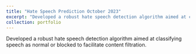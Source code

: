 ```yaml
---
title: "Hate Speech Prediction October 2023"
excerpt: "Developed a robust hate speech detection algorithm aimed at classifying speech as normal or blocked to facilitate content filtration. <br/><img src='/images/500x300.png'>"
collection: portfolio
---
```


Developed a robust hate speech detection algorithm aimed at classifying speech as normal or blocked to facilitate content filtration.

**Technical stack Used in the Project** - <img src="https://cdn.jsdelivr.net/gh/devicons/devicon/icons/python/python-original.svg" width ="16" height="100%"/>  <img src="https://avatars.githubusercontent.com/u/58386951?s=200&v=4" width ="16" height="100%">   <img src="https://cdn.jsdelivr.net/gh/devicons/devicon/icons/pytorch/pytorch-original.svg" width ="16" height="100%" />   <img src="https://cdn.jsdelivr.net/gh/devicons/devicon/icons/flask/flask-original-wordmark.svg" width ="16" height="100%" />   <img src="https://cdn.jsdelivr.net/gh/devicons/devicon/icons/docker/docker-plain-wordmark.svg" width ="16" height="100%" />


  - Utilized the **OxAISH-AL-LLM/wiki_toxic** dataset from Hugging Face for model training, taking advantage of a pre-existing **BERT** model. Fine-tuned the last layer and added an additional output layer with two neurons for classification.
  - Delivered outstanding results with an exceptional accuracy of **91.95%**, a testament to the rigorous training and evaluation processes involved.
  - Implemented model deployment through **Flask** and **Docker**, ensuring scalability and ease of integration for content filtration solutions.

The **Github code** is [here](https://github.com/Shyam-Sundar-7/Hate-Speech-recognition)

